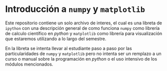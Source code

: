 # Introducción a `numpy` y `matplotlib`

Este repositorio contiene un solo archivo de interes, el cual es una libreta de `ipython` con una descripción general de como funciona `numpy` como librería de calculo científico en *python* y `matplotlib` como librería para visualización que estaremos utilizando a lo largo del semestre. 

En la libreta se intenta llevar al estudiante paso a paso por las particularidades de `numpy` y `matplotlib` pero no intenta ser un remplazo a un curso o manual sobre la programación en *python* o el uso intensivo de los módulos mencionados.
